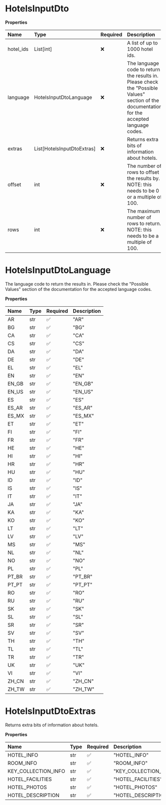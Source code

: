# HotelsInputDto

**Properties**

| Name      | Type                       | Required | Description                                                                                                                                  |
| :-------- | :------------------------- | :------- | :------------------------------------------------------------------------------------------------------------------------------------------- |
| hotel_ids | List[int]                  | ❌       | A list of up to 1000 hotel ids.                                                                                                              |
| language  | HotelsInputDtoLanguage     | ❌       | The language code to return the results in. Please check the "Possible Values" section of the documentation for the accepted language codes. |
| extras    | List[HotelsInputDtoExtras] | ❌       | Returns extra bits of information about hotels.                                                                                              |
| offset    | int                        | ❌       | The number of rows to offset the results by. NOTE: this needs to be 0 or a multiple of 100.                                                  |
| rows      | int                        | ❌       | The maximum number of rows to return. NOTE: this needs to be a multiple of 100.                                                              |

# HotelsInputDtoLanguage

The language code to return the results in.
Please check the "Possible Values" section of the documentation for the accepted language codes.

**Properties**

| Name  | Type | Required | Description |
| :---- | :--- | :------- | :---------- |
| AR    | str  | ✅       | "AR"        |
| BG    | str  | ✅       | "BG"        |
| CA    | str  | ✅       | "CA"        |
| CS    | str  | ✅       | "CS"        |
| DA    | str  | ✅       | "DA"        |
| DE    | str  | ✅       | "DE"        |
| EL    | str  | ✅       | "EL"        |
| EN    | str  | ✅       | "EN"        |
| EN_GB | str  | ✅       | "EN_GB"     |
| EN_US | str  | ✅       | "EN_US"     |
| ES    | str  | ✅       | "ES"        |
| ES_AR | str  | ✅       | "ES_AR"     |
| ES_MX | str  | ✅       | "ES_MX"     |
| ET    | str  | ✅       | "ET"        |
| FI    | str  | ✅       | "FI"        |
| FR    | str  | ✅       | "FR"        |
| HE    | str  | ✅       | "HE"        |
| HI    | str  | ✅       | "HI"        |
| HR    | str  | ✅       | "HR"        |
| HU    | str  | ✅       | "HU"        |
| ID    | str  | ✅       | "ID"        |
| IS    | str  | ✅       | "IS"        |
| IT    | str  | ✅       | "IT"        |
| JA    | str  | ✅       | "JA"        |
| KA    | str  | ✅       | "KA"        |
| KO    | str  | ✅       | "KO"        |
| LT    | str  | ✅       | "LT"        |
| LV    | str  | ✅       | "LV"        |
| MS    | str  | ✅       | "MS"        |
| NL    | str  | ✅       | "NL"        |
| NO    | str  | ✅       | "NO"        |
| PL    | str  | ✅       | "PL"        |
| PT_BR | str  | ✅       | "PT_BR"     |
| PT_PT | str  | ✅       | "PT_PT"     |
| RO    | str  | ✅       | "RO"        |
| RU    | str  | ✅       | "RU"        |
| SK    | str  | ✅       | "SK"        |
| SL    | str  | ✅       | "SL"        |
| SR    | str  | ✅       | "SR"        |
| SV    | str  | ✅       | "SV"        |
| TH    | str  | ✅       | "TH"        |
| TL    | str  | ✅       | "TL"        |
| TR    | str  | ✅       | "TR"        |
| UK    | str  | ✅       | "UK"        |
| VI    | str  | ✅       | "VI"        |
| ZH_CN | str  | ✅       | "ZH_CN"     |
| ZH_TW | str  | ✅       | "ZH_TW"     |

# HotelsInputDtoExtras

Returns extra bits of information about hotels.

**Properties**

| Name                | Type | Required | Description           |
| :------------------ | :--- | :------- | :-------------------- |
| HOTEL_INFO          | str  | ✅       | "HOTEL_INFO"          |
| ROOM_INFO           | str  | ✅       | "ROOM_INFO"           |
| KEY_COLLECTION_INFO | str  | ✅       | "KEY_COLLECTION_INFO" |
| HOTEL_FACILITIES    | str  | ✅       | "HOTEL_FACILITIES"    |
| HOTEL_PHOTOS        | str  | ✅       | "HOTEL_PHOTOS"        |
| HOTEL_DESCRIPTION   | str  | ✅       | "HOTEL_DESCRIPTION"   |

<!-- This file was generated by liblab | https://liblab.com/ -->
